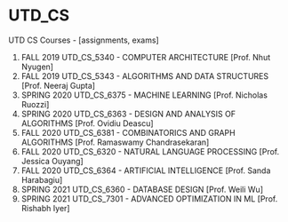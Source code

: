 # UTD_CS
UTD CS Courses - [assignments, exams]

1. FALL 2019 UTD_CS_5340 - COMPUTER ARCHITECTURE [Prof. Nhut Nyugen]
2. FALL 2019 UTD_CS_5343 - ALGORITHMS AND DATA STRUCTURES [Prof. Neeraj Gupta]
3. SPRING 2020 UTD_CS_6375 - MACHINE LEARNING [Prof. Nicholas Ruozzi]
4. SPRING 2020 UTD_CS_6363 - DESIGN AND ANALYSIS OF ALGORITHMS [Prof. Ovidiu Deascu]
5. FALL 2020 UTD_CS_6381 - COMBINATORICS AND GRAPH ALGORITHMS [Prof. Ramaswamy Chandrasekaran]
6. FALL 2020 UTD_CS_6320 - NATURAL LANGUAGE PROCESSING [Prof. Jessica Ouyang]
7. FALL 2020 UTD_CS_6364 - ARTIFICIAL INTELLIGENCE [Prof. Sanda Harabagiu]
8. SPRING 2021 UTD_CS_6360 - DATABASE DESIGN [Prof. Weili Wu]
9. SPRING 2021 UTD_CS_7301 - ADVANCED OPTIMIZATION IN ML [Prof. Rishabh Iyer]
